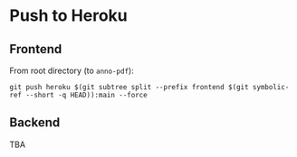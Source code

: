 # Push to Heroku

## Frontend

From root directory (to `anno-pdf`):

```
git push heroku $(git subtree split --prefix frontend $(git symbolic-ref --short -q HEAD)):main --force
```

## Backend

TBA